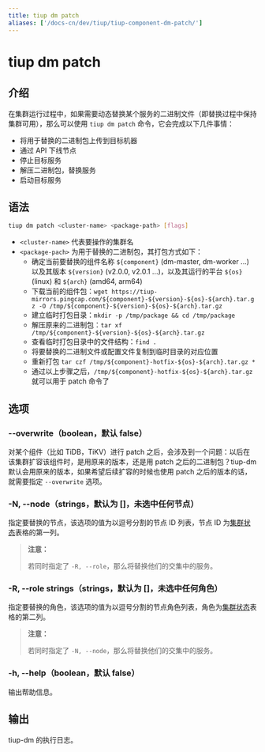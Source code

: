 ```yaml
---
title: tiup dm patch
aliases: ['/docs-cn/dev/tiup/tiup-component-dm-patch/']
---
```


# tiup dm patch

## 介绍

在集群运行过程中，如果需要动态替换某个服务的二进制文件（即替换过程中保持集群可用），那么可以使用 `tiup dm patch` 命令，它会完成以下几件事情：

- 将用于替换的二进制包上传到目标机器
- 通过 API 下线节点
- 停止目标服务
- 解压二进制包，替换服务
- 启动目标服务

## 语法

```sh
tiup dm patch <cluster-name> <package-path> [flags]
```

- `<cluster-name>` 代表要操作的集群名
- `<package-pach>` 为用于替换的二进制包，其打包方式如下：
  - 确定当前要替换的组件名称 `${component}` (dm-master, dm-worker ...) 以及其版本 `${version}` (v2.0.0, v2.0.1 ...)，以及其运行的平台 `${os}` (linux) 和 `${arch}` (amd64, arm64)
  - 下载当前的组件包：`wget https://tiup-mirrors.pingcap.com/${component}-${version}-${os}-${arch}.tar.gz -O /tmp/${component}-${version}-${os}-${arch}.tar.gz`
  - 建立临时打包目录：`mkdir -p /tmp/package && cd /tmp/package`
  - 解压原来的二进制包：`tar xf /tmp/${component}-${version}-${os}-${arch}.tar.gz`
  - 查看临时打包目录中的文件结构：`find .`
  - 将要替换的二进制文件或配置文件复制到临时目录的对应位置
  - 重新打包 `tar czf /tmp/${component}-hotfix-${os}-${arch}.tar.gz *`
  - 通过以上步骤之后，`/tmp/${component}-hotfix-${os}-${arch}.tar.gz` 就可以用于 patch 命令了

## 选项

### --overwrite（boolean，默认 false）

对某个组件（比如 TiDB，TiKV）进行 patch 之后，会涉及到一个问题：以后在该集群扩容该组件时，是用原来的版本，还是用 patch 之后的二进制包？tiup-dm 默认会用原来的版本，如果希望后续扩容的时候也使用 patch 之后的版本的话，就需要指定 `--overwrite` 选项。

### -N, --node（strings，默认为 []，未选中任何节点）

指定要替换的节点，该选项的值为以逗号分割的节点 ID 列表，节点 ID 为[集群状态](/tiup/tiup-component-dm-display.md)表格的第一列。

> **注意：**
> 
> 若同时指定了 `-R, --role`，那么将替换他们的交集中的服务。

### -R, --role strings（strings，默认为 []，未选中任何角色）

指定要替换的角色，该选项的值为以逗号分割的节点角色列表，角色为[集群状态](/tiup/tiup-component-dm-display.md)表格的第二列。

> **注意：**
> 
> 若同时指定了 `-N, --node`，那么将替换他们的交集中的服务。

### -h, --help（boolean，默认 false）

输出帮助信息。

## 输出

tiup-dm 的执行日志。